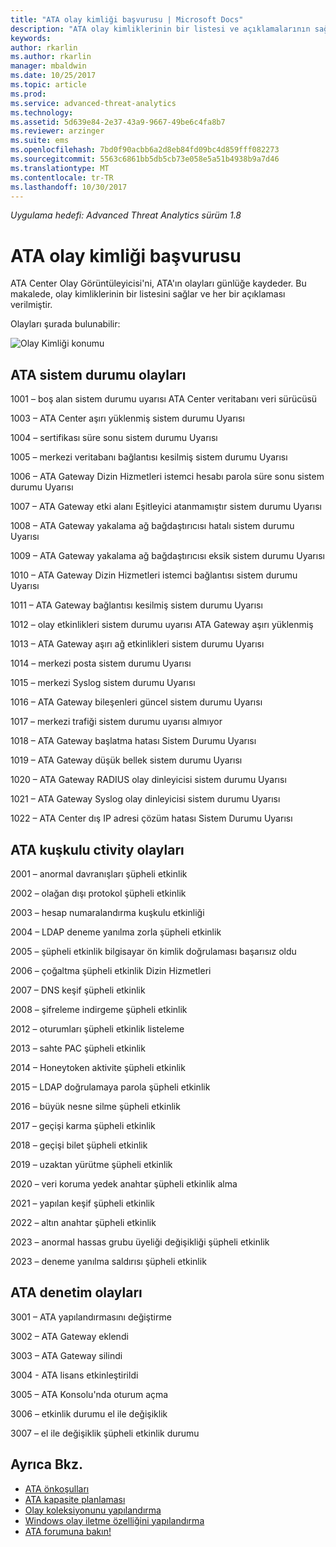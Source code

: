 ```yaml
---
title: "ATA olay kimliği başvurusu | Microsoft Docs"
description: "ATA olay kimliklerinin bir listesi ve açıklamalarının sağlar."
keywords: 
author: rkarlin
ms.author: rkarlin
manager: mbaldwin
ms.date: 10/25/2017
ms.topic: article
ms.prod: 
ms.service: advanced-threat-analytics
ms.technology: 
ms.assetid: 5d639e84-2e37-43a9-9667-49be6c4fa8b7
ms.reviewer: arzinger
ms.suite: ems
ms.openlocfilehash: 7bd0f90acbb6a2d8eb84fd09bc4d859fff082273
ms.sourcegitcommit: 5563c6861bb5db5cb73e058e5a51b4938b9a7d46
ms.translationtype: MT
ms.contentlocale: tr-TR
ms.lasthandoff: 10/30/2017
---
```

*Uygulama hedefi: Advanced Threat Analytics sürüm 1.8*


# <a name="ata-event-id-reference"></a>ATA olay kimliği başvurusu

ATA Center Olay Görüntüleyicisi'ni, ATA'ın olayları günlüğe kaydeder. Bu makalede, olay kimliklerinin bir listesini sağlar ve her bir açıklaması verilmiştir.

Olayları şurada bulunabilir:

![Olay Kimliği konumu](./media/event-id-location.png)

## <a name="ata-health-events"></a>ATA sistem durumu olayları

1001 – boş alan sistem durumu uyarısı ATA Center veritabanı veri sürücüsü 

1003 – ATA Center aşırı yüklenmiş sistem durumu Uyarısı 

1004 – sertifikası süre sonu sistem durumu Uyarısı 

1005 – merkezi veritabanı bağlantısı kesilmiş sistem durumu Uyarısı 

1006 – ATA Gateway Dizin Hizmetleri istemci hesabı parola süre sonu sistem durumu Uyarısı 

1007 – ATA Gateway etki alanı Eşitleyici atanmamıştır sistem durumu Uyarısı 

1008 – ATA Gateway yakalama ağ bağdaştırıcısı hatalı sistem durumu Uyarısı 

1009 – ATA Gateway yakalama ağ bağdaştırıcısı eksik sistem durumu Uyarısı 

1010 – ATA Gateway Dizin Hizmetleri istemci bağlantısı sistem durumu Uyarısı 

1011 – ATA Gateway bağlantısı kesilmiş sistem durumu Uyarısı 

1012 – olay etkinlikleri sistem durumu uyarısı ATA Gateway aşırı yüklenmiş 

1013 – ATA Gateway aşırı ağ etkinlikleri sistem durumu Uyarısı 

1014 – merkezi posta sistem durumu Uyarısı 

1015 – merkezi Syslog sistem durumu Uyarısı 

1016 – ATA Gateway bileşenleri güncel sistem durumu Uyarısı 

1017 – merkezi trafiği sistem durumu uyarısı almıyor 

1018 – ATA Gateway başlatma hatası Sistem Durumu Uyarısı 

1019 – ATA Gateway düşük bellek sistem durumu Uyarısı 

1020 – ATA Gateway RADIUS olay dinleyicisi sistem durumu Uyarısı 

1021 – ATA Gateway Syslog olay dinleyicisi sistem durumu Uyarısı 

1022 – ATA Center dış IP adresi çözüm hatası Sistem Durumu Uyarısı 
 
## <a name="ata-suspicious-ctivity-events"></a>ATA kuşkulu ctivity olayları

2001 – anormal davranışları şüpheli etkinlik 

2002 – olağan dışı protokol şüpheli etkinlik 

2003 – hesap numaralandırma kuşkulu etkinliği 

2004 – LDAP deneme yanılma zorla şüpheli etkinlik 

2005 – şüpheli etkinlik bilgisayar ön kimlik doğrulaması başarısız oldu 

2006 – çoğaltma şüpheli etkinlik Dizin Hizmetleri 

2007 – DNS keşif şüpheli etkinlik 

2008 – şifreleme indirgeme şüpheli etkinlik 

2012 – oturumları şüpheli etkinlik listeleme 

2013 – sahte PAC şüpheli etkinlik 

2014 – Honeytoken aktivite şüpheli etkinlik 

2015 – LDAP doğrulamaya parola şüpheli etkinlik 

2016 – büyük nesne silme şüpheli etkinlik 

2017 – geçişi karma şüpheli etkinlik 

2018 – geçişi bilet şüpheli etkinlik 

2019 – uzaktan yürütme şüpheli etkinlik 

2020 – veri koruma yedek anahtar şüpheli etkinlik alma 

2021 – yapılan keşif şüpheli etkinlik 

2022 – altın anahtar şüpheli etkinlik 

2023 – anormal hassas grubu üyeliği değişikliği şüpheli etkinlik 

2023 – deneme yanılma saldırısı şüpheli etkinlik 

## <a name="ata-auditing-events"></a>ATA denetim olayları

3001 – ATA yapılandırmasını değiştirme 

3002 – ATA Gateway eklendi

3003 – ATA Gateway silindi

3004 - ATA lisans etkinleştirildi

3005 – ATA Konsolu'nda oturum açma

3006 – etkinlik durumu el ile değişiklik 

3007 – el ile değişiklik şüpheli etkinlik durumu 


## <a name="see-also"></a>Ayrıca Bkz.
- [ATA önkoşulları](ata-prerequisites.md)
- [ATA kapasite planlaması](ata-capacity-planning.md)
- [Olay koleksiyonunu yapılandırma](configure-event-collection.md)
- [Windows olay iletme özelliğini yapılandırma](configure-event-collection.md#configuring-windows-event-forwarding)
- [ATA forumuna bakın!](https://social.technet.microsoft.com/Forums/security/home?forum=mata)
